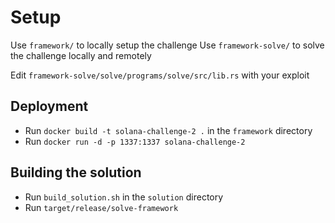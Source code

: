 # Setup

Use `framework/` to locally setup the challenge
Use `framework-solve/` to solve the challenge locally and remotely

Edit `framework-solve/solve/programs/solve/src/lib.rs` with your exploit


## Deployment
- Run `docker build -t solana-challenge-2 .` in the `framework` directory
- Run `docker run -d -p 1337:1337 solana-challenge-2`


## Building the solution
- Run `build_solution.sh` in the `solution` directory
- Run `target/release/solve-framework`

